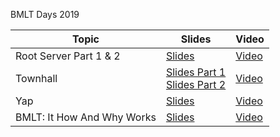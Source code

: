 BMLT Days 2019

| Topic | Slides | Video |
| --- | --- | --- |
| Root Server Part 1 & 2 | [Slides](bmlt_root_server-bmlt-days-2019.pdf) | [Video](https://youtu.be/nfoVgjtcUdc) | 
| Townhall| [Slides Part 1](a_history_of_the_bmlt_bmlt-days-2019.pdf) <br/> [Slides Part 2](bmlt_roadmap-bmlt-days-2019.pdf) | [Video](https://youtu.be/Dphx4Gk1KIc) |
| Yap | [Slides](yap-bmlt-days-2019.pdf) | [Video](https://youtu.be/pLLGoBng8aM) |
| BMLT: It How And Why Works | [Slides](it_works_how_and_why-bmlt-days-2019.pdf) | [Video](https://youtu.be/s1GI4qygpBo) |
